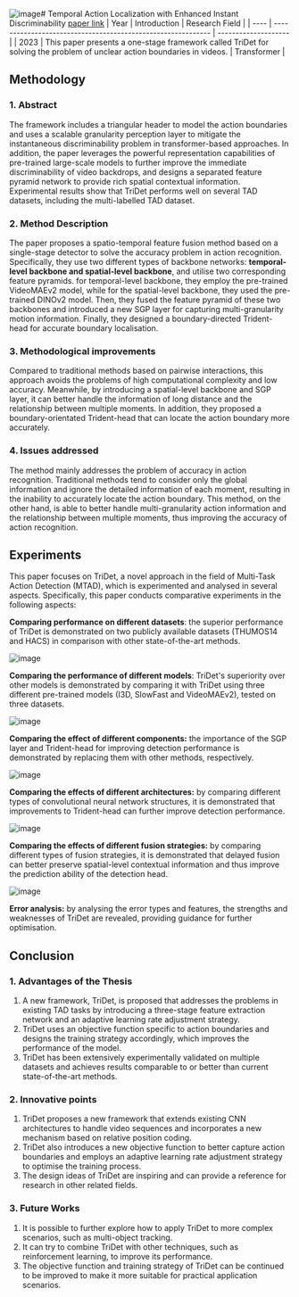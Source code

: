 ![image](https://github.com/user-attachments/assets/74497ce5-dc1e-4e18-bb23-e4c382c021fc)# Temporal Action Localization with Enhanced Instant Discriminability
[paper link](https://arxiv.org/pdf/2309.05590) 
| Year | Introduction                                                         | Research Field                 |
| ---- | ------------------------------------------------------------ | -------------------- |
| 2023 | This paper presents a one-stage framework called TriDet for solving the problem of unclear action boundaries in videos.           | Transformer         |

## Methodology

### 1. Abstract
The framework includes a triangular header to model the action boundaries and uses a scalable granularity perception layer to mitigate the instantaneous discriminability problem in transformer-based approaches. In addition, the paper leverages the powerful representation capabilities of pre-trained large-scale models to further improve the immediate discriminability of video backdrops, and designs a separated feature pyramid network to provide rich spatial contextual information. Experimental results show that TriDet performs well on several TAD datasets, including the multi-labelled TAD dataset.

### 2. Method Description 
The paper proposes a spatio-temporal feature fusion method based on a single-stage detector to solve the accuracy problem in action recognition. Specifically, they use two different types of backbone networks: **temporal-level backbone and spatial-level backbone**, and utilise two corresponding feature pyramids. for temporal-level backbone, they employ the pre-trained VideoMAEv2 model, while for the spatial-level backbone, they used the pre-trained DINOv2 model. Then, they fused the feature pyramid of these two backbones and introduced a new SGP layer for capturing multi-granularity motion information. Finally, they designed a boundary-directed Trident-head for accurate boundary localisation.

### 3. Methodological improvements
Compared to traditional methods based on pairwise interactions, this approach avoids the problems of high computational complexity and low accuracy. Meanwhile, by introducing a spatial-level backbone and SGP layer, it can better handle the information of long distance and the relationship between multiple moments. In addition, they proposed a boundary-orientated Trident-head that can locate the action boundary more accurately.

### 4. Issues addressed 
The method mainly addresses the problem of accuracy in action recognition. Traditional methods tend to consider only the global information and ignore the detailed information of each moment, resulting in the inability to accurately locate the action boundary. This method, on the other hand, is able to better handle multi-granularity action information and the relationship between multiple moments, thus improving the accuracy of action recognition.

## Experiments
This paper focuses on TriDet, a novel approach in the field of Multi-Task Action Detection (MTAD), which is experimented and analysed in several aspects. Specifically, this paper conducts comparative experiments in the following aspects:

**Comparing performance on different datasets**: the superior performance of TriDet is demonstrated on two publicly available datasets (THUMOS14 and HACS) in comparison with other state-of-the-art methods.

![image](https://github.com/user-attachments/assets/02b2d1f2-47e6-4d8c-998e-fe1f2fe9c0a0)

**Comparing the performance of different models**: TriDet's superiority over other models is demonstrated by comparing it with TriDet using three different pre-trained models (I3D, SlowFast and VideoMAEv2), tested on three datasets.

![image](https://github.com/user-attachments/assets/d1e4cf91-3435-49cb-aa46-de9db78ce5a8)

**Comparing the effect of different components:** the importance of the SGP layer and Trident-head for improving detection performance is demonstrated by replacing them with other methods, respectively.

![image](https://github.com/user-attachments/assets/a8ca2a47-5fec-4cb5-8f2b-92afede4d276)

**Comparing the effects of different architectures:** by comparing different types of convolutional neural network structures, it is demonstrated that improvements to Trident-head can further improve detection performance.

![image](https://github.com/user-attachments/assets/81e9747a-bcec-4f64-aa84-68a4d861def4)

**Comparing the effects of different fusion strategies:** by comparing different types of fusion strategies, it is demonstrated that delayed fusion can better preserve spatial-level contextual information and thus improve the prediction ability of the detection head.

![image](https://github.com/user-attachments/assets/cadb0627-4752-4859-8c7a-994e8c92d2c9)

**Error analysis:** by analysing the error types and features, the strengths and weaknesses of TriDet are revealed, providing guidance for further optimisation.

## Conclusion

### 1. Advantages of the Thesis
  1. A new framework, TriDet, is proposed that addresses the problems in existing TAD tasks by introducing a three-stage feature extraction network and an adaptive learning rate adjustment strategy.
  2. TriDet uses an objective function specific to action boundaries and designs the training strategy accordingly, which improves the performance of the model.
  3. TriDet has been extensively experimentally validated on multiple datasets and achieves results comparable to or better than current state-of-the-art methods.
 
### 2. Innovative points
  1. TriDet proposes a new framework that extends existing CNN architectures to handle video sequences and incorporates a new mechanism based on relative position coding.
  2. TriDet also introduces a new objective function to better capture action boundaries and employs an adaptive learning rate adjustment strategy to optimise the training process.
  3. The design ideas of TriDet are inspiring and can provide a reference for research in other related fields.

### 3. Future Works
  1. It is possible to further explore how to apply TriDet to more complex scenarios, such as multi-object tracking.
  2. It can try to combine TriDet with other techniques, such as reinforcement learning, to improve its performance.
  3. The objective function and training strategy of TriDet can be continued to be improved to make it more suitable for practical application scenarios. 
